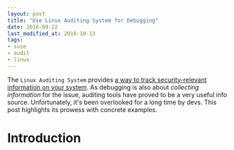 ```yaml
---
layout: post
title: "Use Linux Auditing System for Debugging"
date: 2016-09-22
last_modified_at: 2016-10-13
tags:
- suse
- audit
- linux
---
```


The `Linux Auditing System` provides
[a way to track security-relevant information on your system](https://access.redhat.com/documentation/en-US/Red_Hat_Enterprise_Linux/6/html/Security_Guide/chap-system_auditing.html).
As debugging is also about *collecting information* for the issue, auditing
tools have proved to be a very useful info source. Unfortunately, it's been
overlooked for a long time by devs. This post highlights its prowess with
concrete examples.

# Introduction

